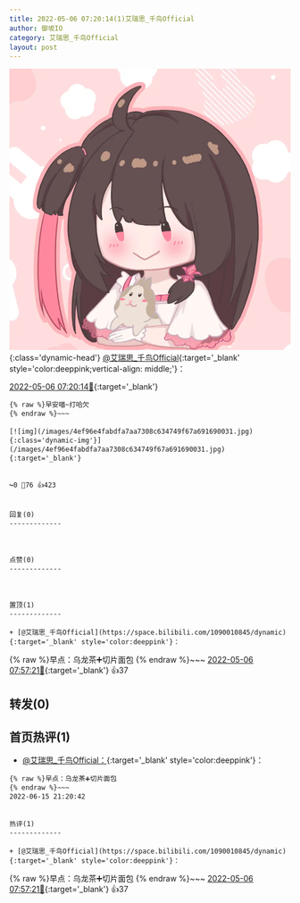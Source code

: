 ```yaml
---
title: 2022-05-06 07:20:14(1)艾瑞思_千鸟Official
author: 御坂IO
category: 艾瑞思_千鸟Official
layout: post
---
```


![img](/images/7e08840c56f251de28bdf766b647bd5fe9a5d50a.jpg){:class='dynamic-head'}
[@艾瑞思_千鸟Official](https://space.bilibili.com/1090010845/dynamic){:target='_blank' style='color:deeppink;vertical-align: middle;'}：

[2022-05-06 07:20:14🔗](https://t.bilibili.com/656934205931913223){:target='_blank'}

~~~
{% raw %}早安喵~打哈欠
{% endraw %}~~~

[![img](/images/4ef96e4fabdfa7aa7308c634749f67a691690031.jpg){:class='dynamic-img'}](/images/4ef96e4fabdfa7aa7308c634749f67a691690031.jpg){:target='_blank'}


↪️0 💬76 👍423


回复(0)
-------------



点赞(0)
-------------



置顶(1)
-------------

+ [@艾瑞思_千鸟Official](https://space.bilibili.com/1090010845/dynamic){:target='_blank' style='color:deeppink'}：
~~~
{% raw %}早点：乌龙茶➕切片面包
{% endraw %}~~~
[2022-05-06 07:57:21🔗](https://t.bilibili.com/656934205931913223#reply111898388128){:target='_blank'} 👍37


转发(0)
-------------



首页热评(1)
-------------

+ [@艾瑞思_千鸟Official：](https://space.bilibili.com/1090010845/dynamic){:target='_blank' style='color:deeppink'}：
~~~
{% raw %}早点：乌龙茶➕切片面包
{% endraw %}~~~
2022-06-15 21:20:42


热评(1)
-------------

+ [@艾瑞思_千鸟Official](https://space.bilibili.com/1090010845/dynamic){:target='_blank' style='color:deeppink'}：
~~~
{% raw %}早点：乌龙茶➕切片面包
{% endraw %}~~~
[2022-05-06 07:57:21🔗](https://t.bilibili.com/656934205931913223#reply111898388128){:target='_blank'} 👍37


